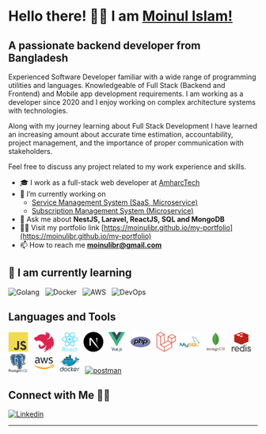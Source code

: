 # Hello there! 👋🏻 I am [Moinul Islam!](https://www.linkedin.com/in/moinulibr/)

## A passionate backend developer from Bangladesh

Experienced Software Developer familiar with a wide range of programming utilities and languages. Knowledgeable of Full Stack (Backend and Frontend) and Mobile app development requirements. I am working as a developer since 2020 and I enjoy working on complex architecture systems with technologies.

Along with my journey learning about Full Stack Development I have learned an increasing amount about accurate time estimation, accountability, project management, and the importance of proper communication with stakeholders.

Feel free to discuss any project related to my work experience and skills.

- 🎓 I work as a full-stack web developer at [AmharcTech](https://amharctech.com/)
- 🔭 I’m currently working on 
    - [Service Management System (SaaS, Microservice)](https://amharctech.com/software/at-sms/)
    - [Subscription Management System (Microservice)](https://subscription.amharctech.com/)
- 💬 Ask me about **NestJS, Laravel, ReactJS, SQL and MongoDB**
- 👨‍💻 Visit my portfolio link [https://moinulibr.github.io/my-portfolio](https://moinulibr.github.io/my-portfolio)
- 📫 How to reach me **moinulibr@gmail.com**

## 🌱 I am currently learning

![Golang](https://img.shields.io/badge/Golang-01ADD8?style=for-the-badge&logo=go&logoColor=white) &nbsp;
![Docker](https://img.shields.io/badge/Docker-339933?style=for-the-badge&logo=docker&logoColor=white) &nbsp;
![AWS](https://img.shields.io/badge/AWS-FF9900?style=for-the-badge&logo=amazonwebservices&logoColor=white) &nbsp;
![DevOps](https://img.shields.io/badge/DevOps-C21325?style=for-the-badge&logoColor=white)

## Languages and Tools

<a href="https://developer.mozilla.org/en-US/docs/Web/JavaScript" target="_blank" rel="noreferrer"> <img src="https://raw.githubusercontent.com/devicons/devicon/master/icons/javascript/javascript-original.svg" alt="javascript" width="40" height="40"/></a> &nbsp;
<a href="https://developer.mozilla.org/en-US/docs/Web/NestJS" target="_blank" rel="noreferrer"><img src="https://raw.githubusercontent.com/devicons/devicon/master/icons/nestjs/nestjs-original.svg" alt="nestjs" width="40" height="40"/></a> &nbsp;
<a href="https://reactjs.org/" target="_blank" rel="noreferrer"><img src="https://raw.githubusercontent.com/devicons/devicon/master/icons/react/react-original-wordmark.svg" alt="react" width="40" height="40"/></a>&nbsp;
<a href="https://nextjs.org/" target="_blank" rel="noreferrer"><img src="https://raw.githubusercontent.com/devicons/devicon/master/icons/nextjs/nextjs-original.svg" alt="nextjs" width="40" height="40"/></a>&nbsp;
<a href="https://vuejs.org/" target="_blank" rel="noreferrer"><img src="https://raw.githubusercontent.com/devicons/devicon/master/icons/vuejs/vuejs-original-wordmark.svg" alt="vuejs" width="40" height="40"/></a>&nbsp;
<a href="https://www.php.net" target="_blank" rel="noreferrer"><img src="https://raw.githubusercontent.com/devicons/devicon/master/icons/php/php-original.svg" alt="php" width="40" height="40"/></a> &nbsp;
<a href="https://laravel.com/" target="_blank" rel="noreferrer"><img src="https://raw.githubusercontent.com/devicons/devicon/master/icons/laravel/laravel-original.svg" alt="laravel" width="40" height="40"/></a>&nbsp;
<a href="https://mariadb.org/" target="_blank" rel="noreferrer"><img src="https://raw.githubusercontent.com/devicons/devicon/master/icons/mysql/mysql-original-wordmark.svg" alt="mysql" width="40" height="40"/></a> &nbsp;
<a href="https://www.mongodb.com/" target="_blank" rel="noreferrer"><img src="https://raw.githubusercontent.com/devicons/devicon/master/icons/mongodb/mongodb-original-wordmark.svg" alt="mongodb" width="40" height="40"/></a> &nbsp;
<a href="https://redis.io" target="_blank" rel="noreferrer"><img src="https://raw.githubusercontent.com/devicons/devicon/master/icons/redis/redis-original-wordmark.svg" alt="redis" width="40" height="40"/></a> &nbsp;
<a href="https://www.postgresql.org" target="_blank" rel="noreferrer"><img src="https://raw.githubusercontent.com/devicons/devicon/master/icons/postgresql/postgresql-original-wordmark.svg" alt="postgresql" width="40" height="40"/></a> &nbsp;
<a href="https://aws.amazon.com" target="_blank" rel="noreferrer"><img src="https://raw.githubusercontent.com/devicons/devicon/master/icons/amazonwebservices/amazonwebservices-original-wordmark.svg" alt="aws" width="40" height="40"/></a> &nbsp;
<a href="https://www.docker.com/" target="_blank" rel="noreferrer"><img src="https://raw.githubusercontent.com/devicons/devicon/master/icons/docker/docker-original-wordmark.svg" alt="docker" width="40" height="40"/></a> &nbsp;
<a href="https://postman.com" target="_blank" rel="noreferrer"><img src="https://www.vectorlogo.zone/logos/getpostman/getpostman-icon.svg" alt="postman" width="40" height="40"/></a>

## Connect with Me 🤝🏻

[![Linkedin](https://img.shields.io/badge/LinkedIn-0077B5?style=flat-square&logo=linkedin&logoColor=white)](https://www.linkedin.com/in/moinulibr/) &nbsp;
<!--[![stackoverflow](https://img.shields.io/badge/StackOverflow-orange?style=flat-square&logo=stackoverflow&logoColor=white)](https://stackoverflow.com/users/7766069/) &nbsp;
[![Facebook](https://img.shields.io/badge/Facebook-1877F2?style=flat-square&logo=facebook&logoColor=white)](https://www.facebook.com/moinulibr.me)--->

<!-- Thanks for dropping by to view my profile. Have a nice day. -->

---
<!---
[![moinulibr](https://github-readme-stats.vercel.app/api?username=moinulibr&show_icons=true&locale=en)](https://github-readme-stats.vercel.app/api?username=moinulibr&show_icons=true&locale=en)

[![moinulibr](https://github-readme-streak-stats.herokuapp.com/?user=moinulibr&)](https://github-readme-streak-stats.herokuapp.com/?user=moinulibr)

[![moinulibr](https://github-readme-stats.vercel.app/api/top-langs?username=moinulibr&show_icons=true&locale=en&layout=compact)](https://github-readme-stats.vercel.app/api/top-langs?username=moinulibr&show_icons=true&locale=en&layout=compact)
-->